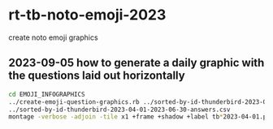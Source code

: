 # rt-tb-noto-emoji-2023
create noto emoji graphics
## 2023-09-05 how to generate a daily graphic with the questions laid out horizontally 
```bash
cd EMOJI_INFOGRAPHICS
../create-emoji-question-graphics.rb ../sorted-by-id-thunderbird-2023-04-01-2023-06-30-questions.csv \
../sorted-by-id-thunderbird-2023-04-01-2023-06-30-answers.csv 
montage -verbose -adjoin -tile x1 +frame +shadow +label tb*2023-04-01.png daily-2023-04-01.png
```
